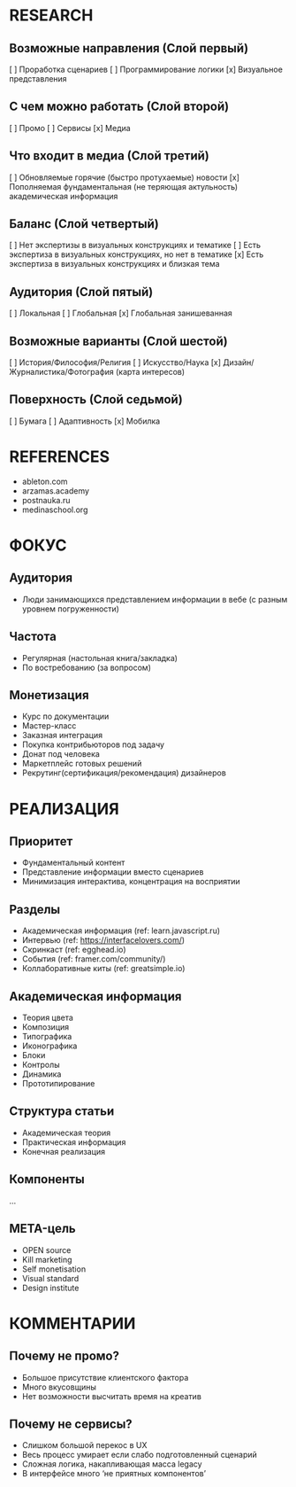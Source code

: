 # RESEARCH

## Возможные направления (Слой первый)
[ ] Проработка сценариев
[ ] Программирование логики
[x] Визуальное представления

## С чем можно работать (Слой второй)
[ ] Промо
[ ] Сервисы
[x] Медиа

## Что входит в медиа (Слой третий)
[ ] Обновляемые горячие (быстро протухаемые) новости
[x] Пополняемая фундаментальная (не теряющая актульность) академическая информация

## Баланс (Слой четвертый)
[ ] Нет экспертизы в визуальных конструкциях и тематике
[ ] Есть экспертиза в визуальных конструкциях, но нет в тематике
[x] Есть экспертиза в визуальных конструкциях и близкая тема

##  Аудитория (Слой пятый)
[ ] Локальная
[ ] Глобальная
[x] Глобальная занишеванная

## Возможные варианты (Слой шестой)
[ ] История/Философия/Религия
[ ] Искусство/Наука
[x] Дизайн/Журналистика/Фотография (карта интересов)

## Поверхность (Слой седьмой)
[ ] Бумага
[ ] Адаптивность
[x] Мобилка





# REFERENCES
- ableton.com
- arzamas.academy
- postnauka.ru
- medinaschool.org





# ФОКУС
## Аудитория
- Люди занимающихся представлением информации в вебе (с разным уровнем погруженности)

## Частота 
- Регулярная (настольная книга/закладка)
- По востребованию (за вопросом)

## Монетизация
- Курс по документации
- Мастер-класс
- Заказная интеграция
- Покупка контрибьюторов под задачу
- Донат под человека
- Маркетплейс готовых решений
- Рекрутинг(сертификация/рекомендация) дизайнеров





# РЕАЛИЗАЦИЯ
## Приоритет
- Фундаментальный контент
- Представление информации вместо сценариев
- Минимизация интерактива, концентрация на восприятии

##  Разделы
- Академическая информация (ref: learn.javascript.ru)
- Интервью (ref: https://interfacelovers.com/)
- Скринкаст (ref: egghead.io)
- События (ref: framer.com/community/)
- Коллаборативные киты (ref: greatsimple.io)

## Академическая информация
- Теория цвета
- Композиция
- Типографика
- Иконографика
- Блоки
- Контролы
- Динамика
- Прототипирование

## Структура статьи
- Академическая теория
- Практическая информация
- Конечная реализация


## Компоненты
…


## META-цель
- OPEN source
- Kill marketing
- Self monetisation
- Visual standard
- Design institute 

# КОММЕНТАРИИ
## Почему не промо?
- Большое присутствие клиентского фактора
- Много вкусовщины
- Нет возможности высчитать время на креатив

## Почему не сервисы?
- Слишком большой перекос в UX
- Весь процесс умирает если слабо подготовленный сценарий
- Сложная логика, накапливающая масса legacy
- В интерфейсе много ‘не приятных компонентов’



